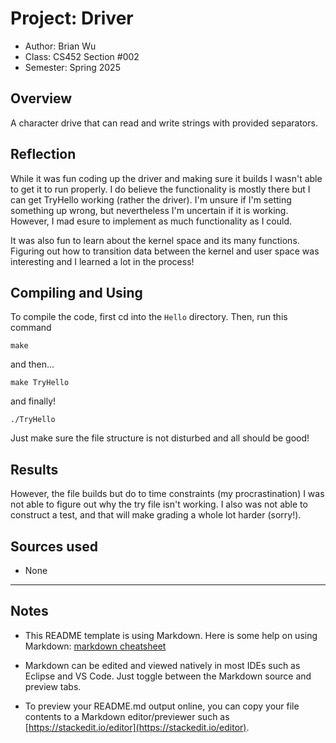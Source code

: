 # Project: Driver

* Author: Brian Wu
* Class: CS452 Section #002
* Semester: Spring 2025

## Overview

A character drive that can read and write strings with provided separators.

## Reflection

While it was fun coding up the driver and making sure it builds I wasn't able to get it to run properly. I do believe the functionality is mostly there but I can get TryHello working (rather the driver). I'm unsure if I'm setting something up wrong, but nevertheless I'm uncertain if it is working. However, I mad esure to implement as much functionality as I could.

It was also fun to learn about the kernel space and its many functions. Figuring out how to transition data between the kernel and user space was interesting and I learned a lot in the process!

## Compiling and Using

To compile the code, first cd into the `Hello` directory.
Then, run this command 

```make```

and then...

```make TryHello```

and finally!

```./TryHello```

Just make sure the file structure is not disturbed and all should be good!

## Results 

However, the file builds but do to time constraints (my procrastination) I was not able to figure out why the try file isn't working. I also was not able to construct a test, and that will make grading a whole lot harder (sorry!). 

## Sources used

- None
----------

## Notes

* This README template is using Markdown. Here is some help on using Markdown: 
[markdown cheatsheet](https://github.com/adam-p/markdown-here/wiki/Markdown-Cheatsheet)


* Markdown can be edited and viewed natively in most IDEs such as Eclipse and VS Code. Just toggle
between the Markdown source and preview tabs.

* To preview your README.md output online, you can copy your file contents to a Markdown editor/previewer
such as [https://stackedit.io/editor](https://stackedit.io/editor).
